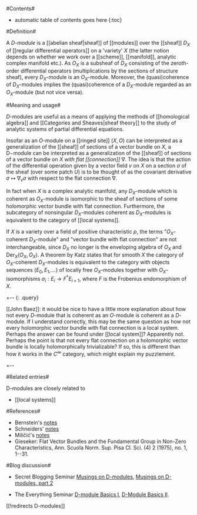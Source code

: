 #Contents#
* automatic table of contents goes here
{:toc}

#Definition#

A _D-module_ is a [[abelian sheaf|sheaf]] of [[modules]] over the [[sheaf]] $D_X$ of [[regular differential operators]] on a 'variety' $X$ (the latter notion depends on whether we work over a [[scheme]], [[manifold]], analytic complex manifold etc.). As $O_X$ is a subsheaf of $D_X$ consisting of the zeroth-order differential operators (multiplications by the sections of structure sheaf), every $D_X$-module is an $O_X$-module.  Moreover, the (quasi)coherence of $D_X$-modules implies the (quasi)coherence of a $D_X$-module regarded as an $O_X$-module (but not vice versa). 

#Meaning and usage#

$D$-modules are useful as a means of applying the methods of [[homological algebra]] and [[Categories and Sheaves|sheaf theory]] to the study of analytic systems of partial differential equations.

Insofar as an $O$-module on a [[ringed site]] $(X, O)$ can be interpreted as a generalization of the [[sheaf]] of sections of a vector bundle on $X$, a D$-$module can be interpreted as a generalization of the [[sheaf]] of sections of a vector bundle on $X$ _with flat [[connection]]_ $\nabla$.  The idea is that the action of the differential operation given by a vector field $v$ on $X$ on a section $\sigma$ of the sheaf (over some patch $U$) is to be thought of as the covariant derivative $\sigma \mapsto \nabla_v \sigma$ with respect to the flat connection $\nabla$. 

In fact when $X$ is a complex analytic manifold, any $D_X$-module which is coherent as $O_X$-module is isomorphic to the sheaf of sections of some holomorphic vector bundle with flat connection. Furthermore, the subcategory of nonsingular $D_X$-modules coherent as $D_X$-modules is equivalent to the category of [[local systems]].

If $X$ is a variety over a field of positive characteristic $p$, the terms "$O_X$-coherent $D_X$-module" and "vector bundle with flat connection" are not interchangeable, since $D_X$  no longer is the enveloping algebra of $O_X$ and $\text{Der}_X(O_X,O_X)$. A theorem by Katz states that for smooth $X$ the category of $O_X$-coherent $D_X$-modules is equivalent to the category with objects sequences $(E_0, E_1,\ldots)$ of locally free $O_X$-modules together with $O_X$-isomorphisms $\sigma_i: E_i\rightarrow F^* E_{i+1}$, where $F$ is the Frobenius endomorphism of $X$.

+-- {: .query}

[[John Baez]]: it would be nice to have a little more explanation about how not every $D$-module that is coherent as an $O$-module is coherent as a $D$-module.  If I understand correctly, this may be the same question as how not every holomorphic vector bundle with flat connection is a local system.  Perhaps the answer can be found under [[local system]]?  Apparently not.  Perhaps the point is that not every flat connection on a holomorphic vector bundle is locally holomorphically trivializable?  If so, this is different than how it works in the $C^\infty$ category, which might explain my puzzlement.

=--

#Related entries#

D-modules are closely related to

* [[local systems]]

#References#

* Bernstein's [notes](http://www.math.uchicago.edu/~arinkin/langlands/Bernstein/Bernstein-dmod.pdf)
* Schneiders' [notes](http://www.analg.ulg.ac.be/jps/rec/idm.pdf)
* Mili&#269;i&#263;'s [notes](http://www.math.utah.edu/~milicic/Eprints/dmodules.pdf)
* Gieseker: Flat Vector Bundles and the Fundamental Group in Non-Zero Characteristics,  Ann. Scuola Norm. Sup. Pisa Cl. Sci. (4)  2  (1975), no. 1, 1--31. 

#Blog discussion#

* Secret Blogging Seminar [Musings on D-modules](http://sbseminar.wordpress.com/2007/07/07/musings-on-d-modules/), [Musings on D-modules, part 2](http://sbseminar.wordpress.com/2007/07/14/musings-on-d-modules-part-2/)

* The Everything Seminar [D-module Basics I](http://cornellmath.wordpress.com/2007/09/06/d-module-basics-i/), [D-Module Basics II](http://cornellmath.wordpress.com/2007/09/09/d-module-basics-ii/).


[[!redirects D-modules]]